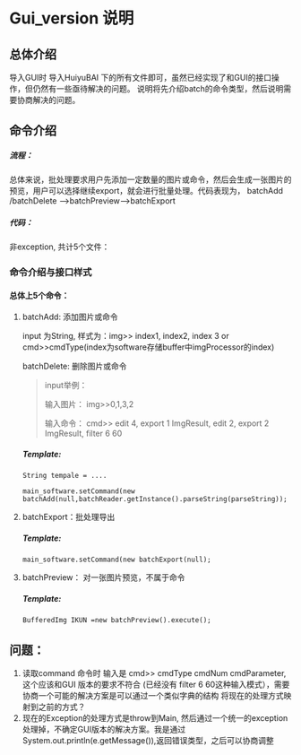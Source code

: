 # Gui_version 说明

## 总体介绍

导入GUI时 导入HuiyuBAI 下的所有文件即可，虽然已经实现了和GUI的接口操作，但仍然有一些亟待解决的问题。 说明将先介绍batch的命令类型，然后说明需要协商解决的问题。



## 命令介绍

##### 流程：

总体来说，批处理要求用户先添加一定数量的图片或命令，然后会生成一张图片的预览，用户可以选择继续export，就会进行批量处理。代码表现为， batchAdd /batchDelete -->batchPreview-->batchExport

##### 代码：

非exception, 共计5个文件：



### 命令介绍与接口样式

#### 总体上5个命令： 

1. batchAdd: 添加图片或命令 

   input 为String, 样式为：img>> index1, index2, index 3 or cmd>>cmdType(index为software存储buffer中imgProcessor的index)

   batchDelete: 删除图片或命令 

   

   > input举例：
   >
   > 输入图片： img>>0,1,3,2
   >
   > 输入命令： cmd>> edit 4, export 1 ImgResult, edit 2, export 2 ImgResult, filter 6 60

   ##### Template:

   `String tempale = ....`

   	`main_software.setCommand(new batchAdd(null,batchReader.getInstance().parseString(parseString));`

2. batchExport：批处理导出

     ##### Template:

     `main_software.setCommand(new batchExport(null);`

3. batchPreview： 对一张图片预览，不属于命令

    ##### Template: 

    `BufferedImg IKUN =new batchPreview().execute(); `

## 问题： 

1. 读取command 命令时 输入是 cmd>> cmdType cmdNum cmdParameter, 这个应该和GUI 版本的要求不符合 (已经没有 filter 6 60这种输入模式），需要协商一个可能的解决方案是可以通过一个类似字典的结构 将现在的处理方式映射到之前的方式？
2. 现在的Exception的处理方式是throw到Main, 然后通过一个统一的exception处理掉，不确定GUI版本的解决方案。我是通过System.out.println(e.getMessage()),返回错误类型，之后可以协商调整
